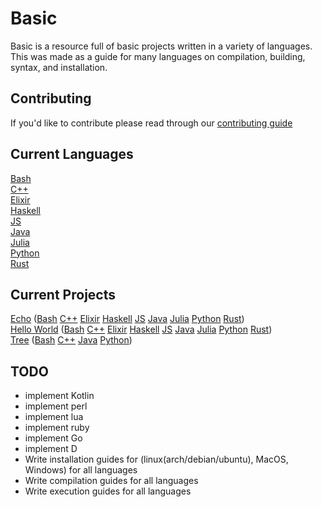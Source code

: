 # Basic
Basic is a resource full of basic projects written in a variety of languages.
<br />
This was made as a guide for many languages on compilation, building, syntax, and installation.

## Contributing
If you'd like to contribute please read through our [contributing guide](.github/CONTRIBUTING.md)

## Current Languages
[Bash](bash)
<br />
[C++](cpp)
<br />
[Elixir](elixir)
<br />
[Haskell](haskell)
<br />
[JS](js)
<br />
[Java](java)
<br />
[Julia](julia)
<br />
[Python](python)
<br />
[Rust](rust)
<br />


## Current Projects
[Echo](_project_descriptors/ECHO.md) ([Bash](bash/echo/echo.sh) [C++](cpp/echo/src/echo.cpp) [Elixir](elixir/echo/Echo.ex) [Haskell](haskell/echo/Echo.hs) [JS](js/echo/echo.js) [Java](java/echo/src/main/java/com/github/coreyshupe/echo/Echo.java) [Julia](julia/echo/src/Echo.jl) [Python](python/echo/echo.py) [Rust](rust/echo/echo.rs))
<br />
[Hello World](_project_descriptors/HELLO_WORLD.md) ([Bash](bash/hello_world/hello_world.sh) [C++](cpp/hello_world/src/hello_world.cpp) [Elixir](elixir/hello_world/HelloWorld.ex) [Haskell](haskell/hello_world/HelloWorld.hs) [JS](js/hello_world/hello_world.js) [Java](java/hello_world/src/main/java/com/github/coreyshupe/helloworld/HelloWorld.java) [Julia](julia/hello_world/src/HelloWorld.jl) [Python](python/hello_world/hello_world.py) [Rust](rust/hello_world/hello_world.rs))
<br />
[Tree](_project_descriptors/TREE.md) ([Bash](bash/tree/tree.sh) [C++](cpp/tree/src/tree.cpp) [Java](java/tree/src/main/java/com/github/coreyshupe/tree/Tree.java) [Python](python/tree/tree.py))
<br />


## TODO
- implement Kotlin
- implement perl
- implement lua
- implement ruby
- implement Go
- implement D
- Write installation guides for (linux(arch/debian/ubuntu), MacOS, Windows) for all languages
- Write compilation guides for all languages
- Write execution guides for all languages

